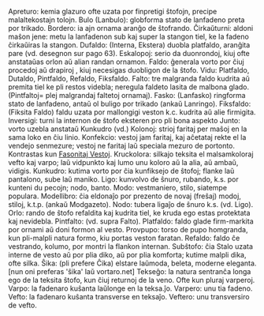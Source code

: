 Apreturo: kemia glazuro ofte uzata por finpretigi ŝtofojn, precipe malaltekostajn tolojn.
Bulo (Lanbulo): globforma stato de lanfadeno preta por trikado.
Bordero: ia ajn ornama aranĝo de ŝtofrando.
Ĉirkaŭturni: aldoni maŝon jene: metu la lanfadenon sub kaj super la stangon tiel, ke Ia fadeno ĉirkaŭiras Ia stangon.
Dufaldo:  (Interna, Ekstera)  duobla platfaldo, aranĝita pare (vd. desegnon sur pago 63).
Eskalopoj: serio da duonrondoj, kiuj ofte anstataŭas orlon aŭ alian randan ornamon.
Faldo: ĝenerala vorto por ĉiuj procedoj aŭ drapiroj , kiuj necesigas duobligon de la ŝtofo. Vidu: Platfaldo, Dutaldo, Pintfaldo, Refaldo, Fiksfaldo.
Falto: tre malgranda faldo kudrita aŭ premita tiel ke pli restos videbla; neregula faldeto lasita de malbona glado. (Pintfaltoj= plej malgrandaj faltetoj ornamaj).
Fasko: (Lanfasko) ringforma stato de lanfadeno, antaŭ ol buligo por trikado (ankaŭ Lanringo).
Fiksfaldo: (Fiksita Faldo) faldu uzata por mallongigi veston k.c. kudrita aŭ alie firmigita.
Inversigi: turni la internon de ŝtofo eksteren pro pli bona aspekto
Junto: vorto uzebla anstataŭ Kunkudro (vd.)
Kolonoj: strioj faritaj per maŝoj en la sama loko en ĉiu linio.
Konfekcio: vestoj jam faritaj, kaj aĉetataj rekte el la vendejo senmezure; vestoj ne faritaj laŭ speciala mezuro de portonto. Kontrastas kun [Fasonitaj Vestoj](fasoni).
Kruckolora: silkajo teksita el malsamkoloraj vefto kaj varpo; laŭ vidpunkto kaj lumo unu koloro aŭ la alia, aŭ ambaŭ, vidigis.
Kunkudro: kutima vorto por ĉia kunfiksejo de ŝtofoj; flanke laŭ pantalono, sube laŭ maniko.
Ligo: kunvolvo de ŝnuro, rubando, k.s. por kunteni du pecojn; nodo, banto.
Modo: vestmaniero, stilo, siatempe populara.
Modellibro:  ĉia eldonaĵo por prezento de novaj (freŝaj) modoj, stiloj, k.t.p. (ankaŭ Modgazeto).
Nodo: tubera ligaĵo de ŝnuro k.s. (vd. Ligo).
Orlo: rando de ŝtofo refaldita kaj kudrita tiel, ke kruda ego estas protektata kaj nevidebla.
Pintfalto: (vd. supra Falto).
Platfaldo: faldo glade firm-markita por ornami aŭ doni formon al vesto.
Provpupo: torso de pupo homgranda, kun pli-malpli natura formo, kiu portas veston faratan.
Refaldo: faldo ĉe vestrando, kolumo, por montri la flankon internan.
Subŝtofo: ĉia Stalo uzata interne de vesto aŭ por plia diko, aŭ por plia komforta; kutime malpli dika, ofte silka.
Ŝika: (pli prefere Ĉika) elstare laŭmoda, beleta, moderne eleganta. [nun oni preferas 'ŝika' laŭ vortaro.net]
Tekseĝo: la natura sentranĉa longa ego de la teksita ŝtofo, kun ĉiuj returnoj de la veno. Ofte kun pluraj varperoj.
Varpo: la fadenaro kuŝanta laŭlonge en la teksa.ĵo.
Varpero: unu tia fadeno.
Vefto: la fadenaro kuŝanta transverse en teksaĵo.
Veftero: unu transversiro de vefto.
